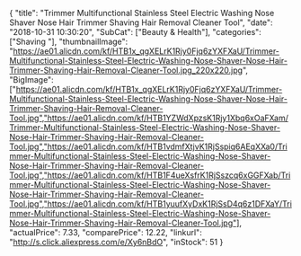 {
	"title": "Trimmer Multifunctional Stainless Steel Electric Washing Nose  Shaver Nose Hair Trimmer Shaving Hair Removal Cleaner Tool",
	"date": "2018-10-31 10:30:20",
	"SubCat": ["Beauty & Health"],
	"categories": ["Shaving "],
	"thumbnailImage": "https://ae01.alicdn.com/kf/HTB1x_qgXELrK1Rjy0Fjq6zYXFXaU/Trimmer-Multifunctional-Stainless-Steel-Electric-Washing-Nose-Shaver-Nose-Hair-Trimmer-Shaving-Hair-Removal-Cleaner-Tool.jpg_220x220.jpg",
	"BigImage": ["https://ae01.alicdn.com/kf/HTB1x_qgXELrK1Rjy0Fjq6zYXFXaU/Trimmer-Multifunctional-Stainless-Steel-Electric-Washing-Nose-Shaver-Nose-Hair-Trimmer-Shaving-Hair-Removal-Cleaner-Tool.jpg","https://ae01.alicdn.com/kf/HTB1YZWdXpzsK1Rjy1Xbq6xOaFXam/Trimmer-Multifunctional-Stainless-Steel-Electric-Washing-Nose-Shaver-Nose-Hair-Trimmer-Shaving-Hair-Removal-Cleaner-Tool.jpg","https://ae01.alicdn.com/kf/HTB1vdmfXtjvK1RjSspiq6AEqXXa0/Trimmer-Multifunctional-Stainless-Steel-Electric-Washing-Nose-Shaver-Nose-Hair-Trimmer-Shaving-Hair-Removal-Cleaner-Tool.jpg","https://ae01.alicdn.com/kf/HTB1F4ueXsfrK1RjSszcq6xGGFXab/Trimmer-Multifunctional-Stainless-Steel-Electric-Washing-Nose-Shaver-Nose-Hair-Trimmer-Shaving-Hair-Removal-Cleaner-Tool.jpg","https://ae01.alicdn.com/kf/HTB1yuufXyDxK1RjSsD4q6z1DFXaY/Trimmer-Multifunctional-Stainless-Steel-Electric-Washing-Nose-Shaver-Nose-Hair-Trimmer-Shaving-Hair-Removal-Cleaner-Tool.jpg"],
	"actualPrice": 7.33,
	"comparePrice": 12.22,
	"linkurl": "http://s.click.aliexpress.com/e/Xy6nBdO",
	"inStock": 51
}
